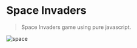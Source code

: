 # Space Invaders
> Space Invaders game using pure javascript.

![space](https://github.com/user-attachments/assets/89f48a92-805b-40e1-8dcc-35b1176107c4)
